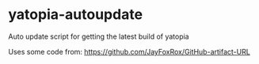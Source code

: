 # yatopia-autoupdate
Auto update script for getting the latest build of yatopia

Uses some code from: https://github.com/JayFoxRox/GitHub-artifact-URL
